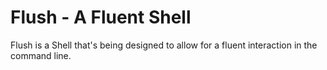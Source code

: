 # Flush - A Fluent Shell

Flush is a Shell that's being designed to allow for a fluent interaction in the command line.
